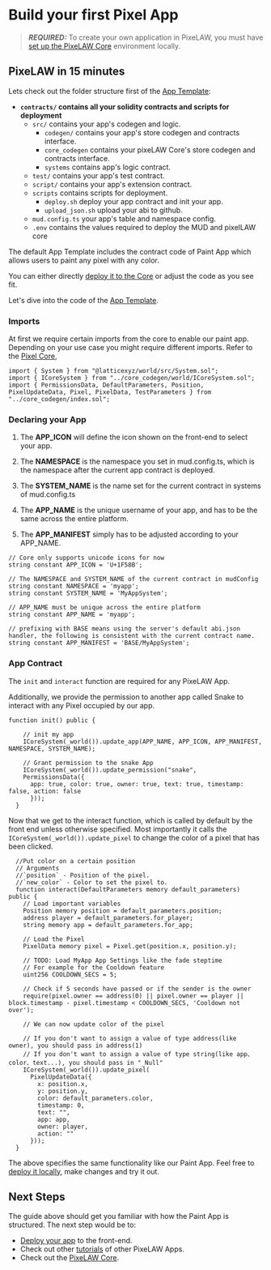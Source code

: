 # Build your first Pixel App

> **_REQUIRED:_** To create your own application in PixeLAW, you must have [set up the PixeLAW Core](../getting-started/quick-start-mud.md) environment locally.

## PixeLAW in 15 minutes

Lets check out the folder structure first of the [App Template](https://github.com/themetacat/pixelaw_app_template_mud):

- **`contracts/` contains all your solidity contracts and scripts for deployment**
  - `src/` contains your app's codegen and logic.
    - `codegen/` contains your app's store codegen and contracts interface.
    - `core_codegen` contains your pixeLAW Core's store codegen and contracts interface.
    - `systems` contains app's logic contract.
  - `test/` contains your app's test contract.
  - `script/` contains your app's extension contract.
  - `scripts` contains scripts for deployment.
    - `deploy.sh` deploy your app contract and init your app.
    - `upload_json.sh` upload your abi to github.
  - `mud.config.ts` your app's table and namespace config.
  - `.env` contains the values required to deploy the MUD and pixelLAW core

The default App Template includes the contract code of Paint App which allows users to paint any pixel with any color.

You can either directly [deploy it to the Core](2-deploy-app-mud.md) or adjust the code as you see fit.

Let's dive into the code of the [App Template](https://github.com/themetacat/pixelaw_app_template_mud/tree/main).

### Imports

At first we require certain imports from the core to enable our paint app. Depending on your use case you might require different imports. Refer to the [Pixel Core](https://github.com/pixelaw/core),

```solidity
import { System } from "@latticexyz/world/src/System.sol";
import { ICoreSystem } from "../core_codegen/world/ICoreSystem.sol";
import { PermissionsData, DefaultParameters, Position, PixelUpdateData, Pixel, PixelData, TestParameters } from "../core_codegen/index.sol";
```

### Declaring your App

1. The **APP_ICON** will define the icon shown on the front-end to select your app.


2. The **NAMESPACE** is the namespace you set in mud.config.ts, which is the namespace after the current app contract is deployed.

3. The **SYSTEM_NAME** is the name set for the current contract in systems of mud.config.ts

4. The **APP_NAME** is the unique username of your app, and has to be the same across the entire platform.

5. The **APP_MANIFEST** simply has to be adjusted according to your APP_NAME.

```solidity
// Core only supports unicode icons for now
string constant APP_ICON = 'U+1F58B';

// The NAMESPACE and SYSTEM_NAME of the current contract in mudConfig
string constant NAMESPACE = 'myapp';
string constant SYSTEM_NAME = 'MyAppSystem';

// APP_NAME must be unique across the entire platform
string constant APP_NAME = 'myapp';

// prefixing with BASE means using the server's default abi.json handler, the following is consistent with the current contract name.
string constant APP_MANIFEST = 'BASE/MyAppSystem';
```

### App Contract
The `init` and `interact` function are required for any PixeLAW App.

Additionally, we provide the permission to another app called Snake to interact with any Pixel occupied by our app.
```solidity
function init() public {
    
    // init my app
    ICoreSystem(_world()).update_app(APP_NAME, APP_ICON, APP_MANIFEST, NAMESPACE, SYSTEM_NAME);

    // Grant permission to the snake App
    ICoreSystem(_world()).update_permission("snake", 
    PermissionsData({
      app: true, color: true, owner: true, text: true, timestamp: false, action: false
      })); 
  }

```
Now that we get to the interact function, which is called by default by the front end unless otherwise specified. 
Most importantly it calls the `ICoreSystem(_world()).update_pixel` to change the color of a pixel that has been clicked.

```solidity
  //Put color on a certain position
  // Arguments
  //`position` - Position of the pixel.
  //`new_color` - Color to set the pixel to.
  function interact(DefaultParameters memory default_parameters) public {
    // Load important variables
    Position memory position = default_parameters.position;
    address player = default_parameters.for_player;
    string memory app = default_parameters.for_app;

    // Load the Pixel
    PixelData memory pixel = Pixel.get(position.x, position.y);

    // TODO: Load MyApp App Settings like the fade steptime
    // For example for the Cooldown feature
    uint256 COOLDOWN_SECS = 5;

    // Check if 5 seconds have passed or if the sender is the owner
    require(pixel.owner == address(0) || pixel.owner == player || block.timestamp - pixel.timestamp < COOLDOWN_SECS, 'Cooldown not over');

    // We can now update color of the pixel

    // If you don't want to assign a value of type address(like owner), you should pass in address(1)
    // If you don't want to assign a value of type string(like app、color、text...), you should pass in "_Null"
    ICoreSystem(_world()).update_pixel(
      PixelUpdateData({
        x: position.x,
        y: position.y,
        color: default_parameters.color,
        timestamp: 0,
        text: "",
        app: app,
        owner: player,
        action: ""
      }));
  }
```

The above specifies the same functionality like our Paint App. Feel free to [deploy it locally](./2-deploy-app-mud.md), make changes and try it out.

## Next Steps

The guide above should get you familiar with how the Paint App is structured. The next step would be to:
- [Deploy your app](./2-deploy-app-mud.md) to the front-end.
- Check out other [tutorials](../tutorial) of other PixeLAW Apps.
- Check out the [PixeLAW Core](https://github.com/themetacat/pixelaw_core/tree/main).